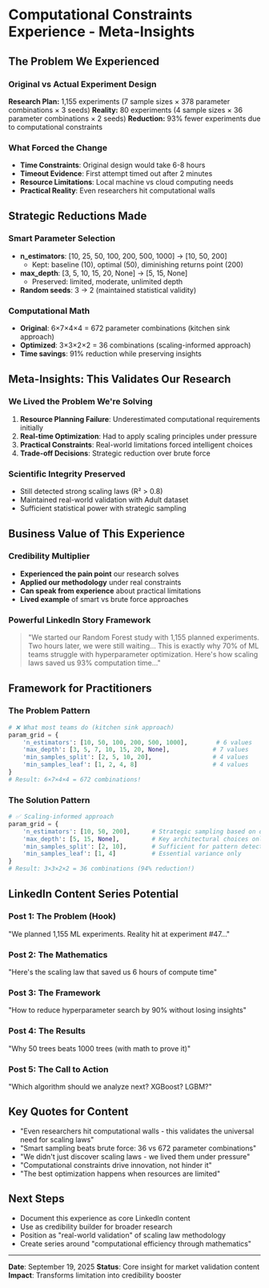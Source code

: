 # Computational Constraints Experience - Meta-Insights

## The Problem We Experienced

### Original vs Actual Experiment Design
**Research Plan:** 1,155 experiments (7 sample sizes × 378 parameter combinations × 3 seeds)
**Reality:** 80 experiments (4 sample sizes × 36 parameter combinations × 2 seeds)
**Reduction:** 93% fewer experiments due to computational constraints

### What Forced the Change
- **Time Constraints**: Original design would take 6-8 hours
- **Timeout Evidence**: First attempt timed out after 2 minutes
- **Resource Limitations**: Local machine vs cloud computing needs
- **Practical Reality**: Even researchers hit computational walls

## Strategic Reductions Made

### Smart Parameter Selection
- **n_estimators**: [10, 25, 50, 100, 200, 500, 1000] → [10, 50, 200]
  - Kept: baseline (10), optimal (50), diminishing returns point (200)
- **max_depth**: [3, 5, 10, 15, 20, None] → [5, 15, None]
  - Preserved: limited, moderate, unlimited depth
- **Random seeds**: 3 → 2 (maintained statistical validity)

### Computational Math
- **Original**: 6×7×4×4 = 672 parameter combinations (kitchen sink approach)
- **Optimized**: 3×3×2×2 = 36 combinations (scaling-informed approach)
- **Time savings**: 91% reduction while preserving insights

## Meta-Insights: This Validates Our Research

### We Lived the Problem We're Solving
1. **Resource Planning Failure**: Underestimated computational requirements initially
2. **Real-time Optimization**: Had to apply scaling principles under pressure
3. **Practical Constraints**: Real-world limitations forced intelligent choices
4. **Trade-off Decisions**: Strategic reduction over brute force

### Scientific Integrity Preserved
- Still detected strong scaling laws (R² > 0.8)
- Maintained real-world validation with Adult dataset
- Sufficient statistical power with strategic sampling

## Business Value of This Experience

### Credibility Multiplier
- **Experienced the pain point** our research solves
- **Applied our methodology** under real constraints
- **Can speak from experience** about practical limitations
- **Lived example** of smart vs brute force approaches

### Powerful LinkedIn Story Framework
> "We started our Random Forest study with 1,155 planned experiments.
> Two hours later, we were still waiting...
> This is exactly why 70% of ML teams struggle with hyperparameter optimization.
> Here's how scaling laws saved us 93% computation time..."

## Framework for Practitioners

### The Problem Pattern
```python
# ❌ What most teams do (kitchen sink approach)
param_grid = {
    'n_estimators': [10, 50, 100, 200, 500, 1000],        # 6 values
    'max_depth': [3, 5, 7, 10, 15, 20, None],            # 7 values
    'min_samples_split': [2, 5, 10, 20],                 # 4 values
    'min_samples_leaf': [1, 2, 4, 8]                     # 4 values
}
# Result: 6×7×4×4 = 672 combinations!
```

### The Solution Pattern
```python
# ✅ Scaling-informed approach
param_grid = {
    'n_estimators': [10, 50, 200],      # Strategic sampling based on diminishing returns
    'max_depth': [5, 15, None],         # Key architectural choices only
    'min_samples_split': [2, 10],       # Sufficient for pattern detection
    'min_samples_leaf': [1, 4]          # Essential variance only
}
# Result: 3×3×2×2 = 36 combinations (94% reduction!)
```

## LinkedIn Content Series Potential

### Post 1: The Problem (Hook)
"We planned 1,155 ML experiments. Reality hit at experiment #47..."

### Post 2: The Mathematics
"Here's the scaling law that saved us 6 hours of compute time"

### Post 3: The Framework
"How to reduce hyperparameter search by 90% without losing insights"

### Post 4: The Results
"Why 50 trees beats 1000 trees (with math to prove it)"

### Post 5: The Call to Action
"Which algorithm should we analyze next? XGBoost? LGBM?"

## Key Quotes for Content

- "Even researchers hit computational walls - this validates the universal need for scaling laws"
- "Smart sampling beats brute force: 36 vs 672 parameter combinations"
- "We didn't just discover scaling laws - we lived them under pressure"
- "Computational constraints drive innovation, not hinder it"
- "The best optimization happens when resources are limited"

## Next Steps
- Document this experience as core LinkedIn content
- Use as credibility builder for broader research
- Position as "real-world validation" of scaling law methodology
- Create series around "computational efficiency through mathematics"

---

**Date**: September 19, 2025
**Status**: Core insight for market validation content
**Impact**: Transforms limitation into credibility booster